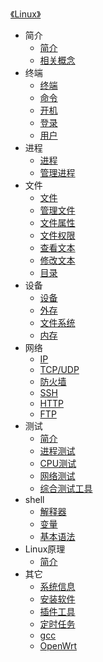 [《Linux》](index.md)

- 简介
  - [简介](简介/简介.md)
  - [相关概念](简介/相关概念.md)
- 终端
  - [终端](终端/终端.md)
  - [命令](终端/命令.md)
  - [开机](终端/开机.md)
  - [登录](终端/登录.md)
  - [用户](终端/用户.md)
- 进程
  - [进程](进程/进程.md)
  - [管理进程](进程/管理进程.md)
- 文件
  - [文件](文件/文件.md)
  - [管理文件](文件/管理文件.md)
  - [文件属性](文件/文件属性.md)
  - [文件权限](文件/文件权限.md)
  - [查看文本](文件/查看文本.md)
  - [修改文本](文件/修改文本.md)
  - [目录](文件/目录.md)
- 设备
  - [设备](设备/设备.md)
  - [外存](设备/外存.md)
  - [文件系统](设备/文件系统.md)
  - [内存](设备/内存.md)
- 网络
  - [IP](网络/IP.md)
  - [TCP/UDP](网络/TCP-UDP.md)
  - [防火墙](网络/防火墙.md)
  - [SSH](网络/SSH.md)
  - [HTTP](网络/HTTP.md)
  - [FTP](网络/FTP.md)
- 测试
  - [简介](测试/简介.md)
  - [进程测试](测试/进程测试.md)
  - [CPU测试](测试/CPU测试.md)
  - [网络测试](测试/网络测试.md)
  - [综合测试工具](测试/综合测试工具.md)
- shell
  - [解释器](shell/解释器.md)
  - [变量](shell/变量.md)
  - [基本语法](shell/基本语法.md)
- Linux原理
  - [简介](Linux原理/简介.md)
- 其它
  - [系统信息](其它/系统信息.md)
  - [安装软件](其它/安装软件.md)
  - [插件工具](其它/插件工具.md)
  - [定时任务](其它/定时任务.md)
  - [gcc](其它/gcc.md)
  - [OpenWrt](其它/OpenWrt.md)
